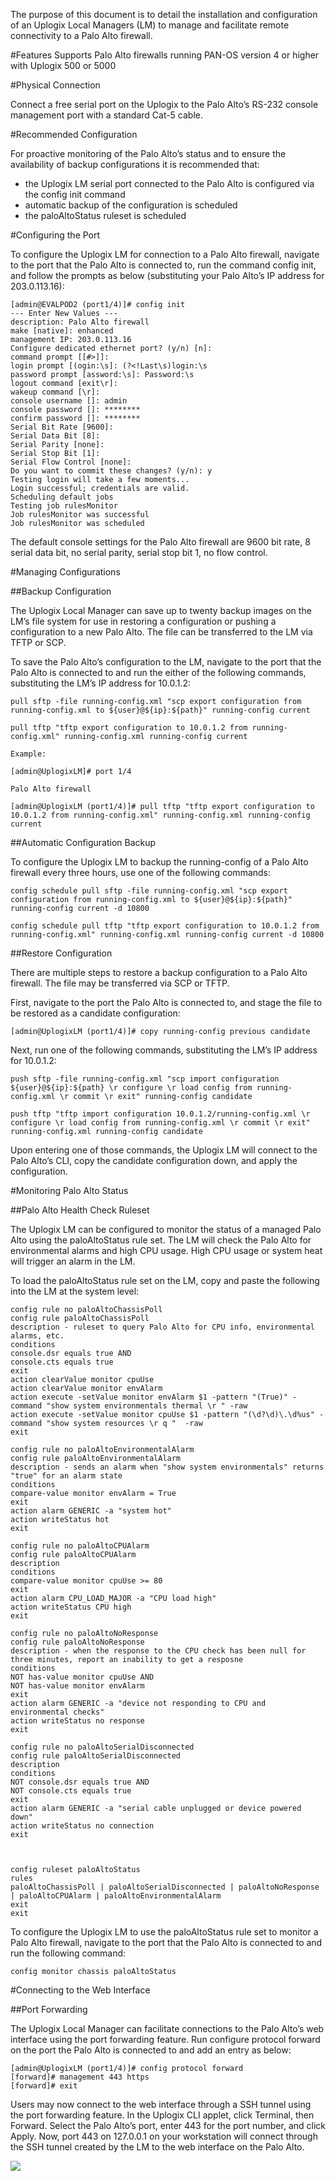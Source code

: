 <!-- 5.4 -->
The purpose of this document is to detail the installation and configuration of an Uplogix Local Managers (LM) to manage and facilitate remote connectivity to a Palo Alto firewall.

#Features
Supports Palo Alto firewalls running PAN-OS version 4 or higher with Uplogix 500 or 5000

#Physical Connection

Connect a free serial port on the Uplogix to the Palo Alto’s RS-232 console management port with a standard Cat-5 cable.

#Recommended Configuration

For proactive monitoring of the Palo Alto’s status and to ensure the availability of backup configurations it is recommended that:
- the Uplogix LM serial port connected to the Palo Alto is configured via the config init command
- automatic backup of the configuration is scheduled 
- the paloAltoStatus ruleset is scheduled 

#Configuring the Port

To configure the Uplogix LM for connection to a Palo Alto firewall, navigate to the port that the Palo Alto is connected to, run the command config init, and follow the prompts as below (substituting your Palo Alto’s IP address for 203.0.113.16):

```
[admin@EVALPOD2 (port1/4)]# config init
--- Enter New Values ---
description: Palo Alto firewall
make [native]: enhanced
management IP: 203.0.113.16
Configure dedicated ethernet port? (y/n) [n]:
command prompt [[#>]]:
login prompt [(ogin:\s]: (?<!Last\s)login:\s
password prompt [assword:\s]: Password:\s
logout command [exit\r]:
wakeup command [\r]:
console username []: admin
console password []: ********
confirm password []: ********
Serial Bit Rate [9600]:
Serial Data Bit [8]:
Serial Parity [none]:
Serial Stop Bit [1]:
Serial Flow Control [none]:
Do you want to commit these changes? (y/n): y
Testing login will take a few moments...
Login successful; credentials are valid.
Scheduling default jobs
Testing job rulesMonitor
Job rulesMonitor was successful
Job rulesMonitor was scheduled
```

The default console settings for the Palo Alto firewall are 9600 bit rate, 8 serial data bit, no serial parity, serial stop bit 1, no flow control.

#Managing Configurations

##Backup Configuration 

The Uplogix Local Manager can save up to twenty backup images on the LM’s file system for use in restoring a configuration or pushing a configuration to a new Palo Alto. The file can be transferred to the LM via TFTP or SCP.

To save the Palo Alto’s configuration to the LM, navigate to the port that the Palo Alto is connected to and run the either of the following commands, substituting the LM’s IP address for 10.0.1.2:

```
pull sftp -file running-config.xml "scp export configuration from running-config.xml to ${user}@${ip}:${path}" running-config current

pull tftp "tftp export configuration to 10.0.1.2 from running-config.xml" running-config.xml running-config current 

Example: 

[admin@UplogixLM]# port 1/4

Palo Alto firewall

[admin@UplogixLM (port1/4)]# pull tftp "tftp export configuration to 10.0.1.2 from running-config.xml" running-config.xml running-config current
```

##Automatic Configuration Backup

To configure the Uplogix LM to backup the running-config of a Palo Alto firewall every three hours, use one of the following commands:
```
config schedule pull sftp -file running-config.xml "scp export configuration from running-config.xml to ${user}@${ip}:${path}" running-config current -d 10800

config schedule pull tftp "tftp export configuration to 10.0.1.2 from running-config.xml" running-config.xml running-config current -d 10800
```

##Restore Configuration

There are multiple steps to restore a backup configuration to a Palo Alto firewall. The file may be transferred via SCP or TFTP. 

First, navigate to the port the Palo Alto is connected to, and stage the file to be restored as a candidate configuration:

```
[admin@UplogixLM (port1/4)]# copy running-config previous candidate
```

Next, run one of the following commands, substituting the LM’s IP address for 10.0.1.2:

```
push sftp -file running-config.xml "scp import configuration ${user}@${ip}:${path} \r configure \r load config from running-config.xml \r commit \r exit" running-config candidate

push tftp "tftp import configuration 10.0.1.2/running-config.xml \r configure \r load config from running-config.xml \r commit \r exit" running-config.xml running-config candidate
```

Upon entering one of those commands, the Uplogix LM will connect to the Palo Alto’s CLI, copy the candidate configuration down, and apply the configuration.

#Monitoring Palo Alto Status

##Palo Alto Health Check Ruleset

The Uplogix LM can be configured to monitor the status of a managed Palo Alto using the paloAltoStatus rule set. The LM will check the Palo Alto for environmental alarms and high CPU usage. High CPU usage or system heat will trigger an alarm in the LM. 

To load the paloAltoStatus rule set on the LM, copy and paste the following into the LM at the system level:

```
config rule no paloAltoChassisPoll
config rule paloAltoChassisPoll
description - ruleset to query Palo Alto for CPU info, environmental alarms, etc.
conditions
console.dsr equals true AND
console.cts equals true
exit
action clearValue monitor cpuUse
action clearValue monitor envAlarm
action execute -setValue monitor envAlarm $1 -pattern "(True)" -command "show system environmentals thermal \r " -raw
action execute -setValue monitor cpuUse $1 -pattern "(\d?\d)\.\d%us" -command "show system resources \r q "  -raw
exit
 
config rule no paloAltoEnvironmentalAlarm
config rule paloAltoEnvironmentalAlarm
description - sends an alarm when "show system environmentals" returns "true" for an alarm state
conditions
compare-value monitor envAlarm = True
exit
action alarm GENERIC -a "system hot"
action writeStatus hot
exit
 
config rule no paloAltoCPUAlarm
config rule paloAltoCPUAlarm
description
conditions
compare-value monitor cpuUse >= 80
exit
action alarm CPU_LOAD_MAJOR -a "CPU load high"
action writeStatus CPU high
exit
 
config rule no paloAltoNoResponse
config rule paloAltoNoResponse
description - when the response to the CPU check has been null for three minutes, report an inability to get a resposne
conditions
NOT has-value monitor cpuUse AND
NOT has-value monitor envAlarm
exit
action alarm GENERIC -a "device not responding to CPU and environmental checks"
action writeStatus no response
exit
 
config rule no paloAltoSerialDisconnected
config rule paloAltoSerialDisconnected
description
conditions
NOT console.dsr equals true AND
NOT console.cts equals true
exit
action alarm GENERIC -a "serial cable unplugged or device powered down"
action writeStatus no connection
exit
 
 
 
config ruleset paloAltoStatus
rules
paloAltoChassisPoll | paloAltoSerialDisconnected | paloAltoNoResponse | paloAltoCPUAlarm | paloAltoEnvironmentalAlarm
exit
exit
```

To configure the Uplogix LM to use the paloAltoStatus rule set to monitor a Palo Alto firewall, navigate to the port that the Palo Alto is connected to and run the following command:

```
config monitor chassis paloAltoStatus
```

#Connecting to the Web Interface

##Port Forwarding

The Uplogix Local Manager can facilitate connections to the Palo Alto’s web interface using the port forwarding feature. Run configure protocol forward on the port the Palo Alto is connected to and add an entry as below: 

```
[admin@UplogixLM (port1/4)]# config protocol forward
[forward]# management 443 https
[forward]# exit
```

Users may now connect to the web interface through a SSH tunnel using the port forwarding feature. In the Uplogix CLI applet, click Terminal, then Forward. Select the Palo Alto’s port, enter 443 for the port number, and click Apply. Now, port 443 on 127.0.0.1 on your workstation will connect through the SSH tunnel created by the LM to the web interface on the Palo Alto.

![](http://www.uplogix.com/support/docs/img/PaloAlto/PortForwarding.png)